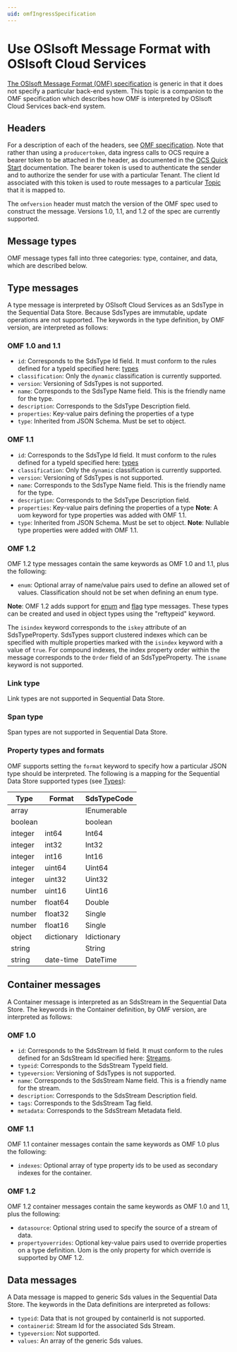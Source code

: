 ```yaml
---	
uid: omfIngressSpecification
---
```



# Use OSIsoft Message Format with OSIsoft Cloud Services

[The OSIsoft Message Format (OMF) specification](http://omf-docs.osisoft.com) is generic in that it does
not specify a particular back-end system. This topic is a companion to the OMF specification which describes how
OMF is interpreted by OSIsoft Cloud Services back-end system. 

## Headers
For a description of each of the headers, see [OMF specification](http://omf-docs.osisoft.com). Note that rather than using a ``producertoken``, data ingress calls to OCS require a bearer token to be attached in the header, as documented in the [OCS Quick Start](xref:sdsQuickStart) documentation. The bearer token is used to authenticate 
the sender and to authorize the sender for use with a particular Tenant. The client Id associated with this token is used to route messages to a particular [Topic](xref:omfIngressTopics) that it is mapped to.

The ``omfversion`` header must match the version of the OMF spec used to construct the message.
Versions 1.0, 1.1, and 1.2 of the spec are currently supported. 

## Message types
OMF message types fall into three categories: type, container, and data, which are described below. 

## Type messages
  A type message is interpreted by OSIsoft Cloud Services as an SdsType in the Sequential Data Store. 
  Because SdsTypes are immutable, update operations are not supported. The keywords in the 
  type definition, by OMF version, are interpreted as follows:

### OMF 1.0 and 1.1

  + ``id``: Corresponds to the SdsType Id field. It must conform to the rules defined for a 
    typeId specified here: [types](xref:sdsTypes)
  + ``classification``: Only the ``dynamic`` classification is currently supported.
  + ``version``: Versioning of SdsTypes is not supported.
  + ``name``: Corresponds to the SdsType Name field. This is the friendly name for the type.
  + ``description``: Corresponds to the SdsType Description field. 
  + ``properties``: Key-value pairs defining the properties of a type
  + ``type``: Inherited from JSON Schema. Must be set to object. 

### OMF 1.1

  + ``id``: Corresponds to the SdsType Id field. It must conform to the rules defined for a 
    typeId specified here: [types](xref:sdsTypes)
  + ``classification``: Only the ``dynamic`` classification is currently supported.
  + ``version``: Versioning of SdsTypes is not supported.
  + ``name``: Corresponds to the SdsType Name field. This is the friendly name for the type.
  + ``description``: Corresponds to the SdsType Description field. 
  + ``properties``: Key-value pairs defining the properties of a type
      **Note**: A uom keyword for type properties was added with OMF 1.1.
  + ``type``: Inherited from JSON Schema. Must be set to object.
      **Note**: Nullable type properties were added with OMF 1.1.
  
### OMF 1.2

  OMF 1.2 type messages contain the same keywords as OMF 1.0 and 1.1, plus the following:

  + ``enum``: Optional array of name/value pairs used to define an allowed set of values. Classification should not be set when defining an enum type.

  **Note**: OMF 1.2 adds support for [enum](https://omf-docs.osisoft.com/documentation_v12/Types/Enum_Type.html) and [flag](https://omf-docs.osisoft.com/documentation_v12/Types/Type_Properties_and_Formats.html) type messages. These types can be created and used in object types using the "reftypeid" keyword. 
  
  The ``isindex`` keyword corresponds to the ``iskey`` attribute of an SdsTypeProperty. 
  SdsTypes support clustered indexes which can be specified with multiple properties marked 
  with the ``isindex`` keyword with a value of ``true``. For compound indexes, the 
  index property order within the message corresponds to the ``Order`` field of 
  an SdsTypeProperty. The ``isname`` keyword is not supported.

### Link type
  Link types are not supported in Sequential Data Store.

### Span type
  Span types are not supported in Sequential Data Store.

### Property types and formats
  OMF supports setting the ``format`` keyword to specify how a particular JSON type should 
  be interpreted. The following is a mapping for the Sequential Data Store supported 
  types (see [Types](xref:sdsTypes)):


Type     | Format   | SdsTypeCode
-------- | -------- | -----------
array		 |          | IEnumerable
boolean  |          | boolean
integer	 | int64    | Int64
integer  | int32    | Int32
integer  | int16    | Int16
integer  | uint64   | Uint64
integer  | uint32   | Uint32
number   | uint16   | Uint16
number   | float64  | Double
number   | float32  | Single
number   | float16  | Single
object   | dictionary | Idictionary
string   |          | String
string   | date-time | DateTime

## Container messages
A Container message is interpreted as an SdsStream in the Sequential Data Store. The keywords 
in the Container definition, by OMF version, are interpreted as follows:

### OMF 1.0

* ``id``: Corresponds to the SdsStream Id field. It must conform to the rules defined for
    an SdsStream Id specified here: [Streams](xref:sdsStreams#streams).
* ``typeid``: Corresponds to the SdsStream TypeId field.
* ``typeversion``: Versioning of SdsTypes is not supported.
* ``name``: Corresponds to the SdsStream Name field. This is a friendly name for the stream.
* ``description``: Corresponds to the SdsStream Description field.
* ``tags``: Corresponds to the SdsStream Tag field. 
* ``metadata``: Corresponds to the SdsStream Metadata field.        

### OMF 1.1

 OMF 1.1 container messages contain the same keywords as OMF 1.0 plus the following:

* ``indexes``: Optional array of type property ids to be used as secondary indexes for the container.

### OMF 1.2

 OMF 1.2 container messages contain the same keywords as OMF 1.0 and 1.1, plus the following:

* ``datasource``: Optional string used to specify the source of a stream of data.
* ``propertyoverrides``: Optional key-value pairs used to override properties on a type definition. Uom is the only property for which override is supported by OMF 1.2.

## Data messages
A Data message is mapped to generic Sds values in the Sequential Data Store. The keywords in the 
Data definitions are interpreted as follows:

* ``typeid``: Data that is not grouped by containerId is not supported.
* ``containerid``: Stream Id for the associated Sds Stream.
* ``typeversion``: Not supported.
* ``values``: An array of the generic Sds values.

